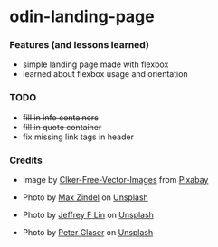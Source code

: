 # odin-landing-page

### Features (and lessons learned)
- simple landing page made with flexbox
- learned about flexbox usage and orientation

### TODO
- ~~fill in info containers~~
- ~~fill in quote container~~
- fix missing link tags in header



### Credits
- Image by <a href="https://pixabay.com/users/clker-free-vector-images-3736/?utm_source=link-attribution&utm_medium=referral&utm_campaign=image&utm_content=306925">Clker-Free-Vector-Images</a> from <a href="https://pixabay.com//?utm_source=link-attribution&utm_medium=referral&utm_campaign=image&utm_content=306925">Pixabay</a>
- Photo by <a href="https://unsplash.com/@emzet_?utm_content=creditCopyText&utm_medium=referral&utm_source=unsplash">Max Zindel</a> on <a href="https://unsplash.com/photos/a-group-of-objects-on-a-grass-field-OHTYE1XUBQo?utm_content=creditCopyText&utm_medium=referral&utm_source=unsplash">Unsplash</a>
- Photo by <a href="https://unsplash.com/@jeffreyflin?utm_content=creditCopyText&utm_medium=referral&utm_source=unsplash">Jeffrey F Lin</a> on <a href="https://unsplash.com/photos/three-white-goal-nets-on-grass-field-5QZQnWprfD4?utm_content=creditCopyText&utm_medium=referral&utm_source=unsplash">Unsplash</a>

- Photo by <a href="https://unsplash.com/@baraida?utm_content=creditCopyText&utm_medium=referral&utm_source=unsplash">Peter Glaser</a> on <a href="https://unsplash.com/photos/white-and-gray-adidas-soccerball-on-lawn-grass-qWs_Wa1JrKM?utm_content=creditCopyText&utm_medium=referral&utm_source=unsplash">Unsplash</a>
            